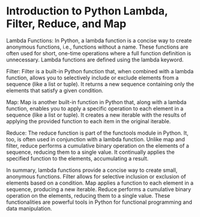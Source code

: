 # Introduction to Python Lambda, Filter, Reduce, and Map
Lambda Functions:
In Python, a lambda function is a concise way to create anonymous functions, i.e., functions without a name. These functions are often used for short, one-time operations where a full function definition is unnecessary. Lambda functions are defined using the lambda keyword.

Filter:
Filter is a built-in Python function that, when combined with a lambda function, allows you to selectively include or exclude elements from a sequence (like a list or tuple). It returns a new sequence containing only the elements that satisfy a given condition.

Map:
Map is another built-in function in Python that, along with a lambda function, enables you to apply a specific operation to each element in a sequence (like a list or tuple). It creates a new iterable with the results of applying the provided function to each item in the original iterable.

Reduce:
The reduce function is part of the functools module in Python. It, too, is often used in conjunction with a lambda function. Unlike map and filter, reduce performs a cumulative binary operation on the elements of a sequence, reducing them to a single value. It continually applies the specified function to the elements, accumulating a result.

In summary, lambda functions provide a concise way to create small, anonymous functions. Filter allows for selective inclusion or exclusion of elements based on a condition. Map applies a function to each element in a sequence, producing a new iterable. Reduce performs a cumulative binary operation on the elements, reducing them to a single value. These functionalities are powerful tools in Python for functional programming and data manipulation.
